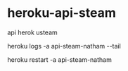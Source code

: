 # heroku-api-steam
api herok usteam

heroku logs -a api-steam-natham --tail

heroku restart -a api-steam-natham
